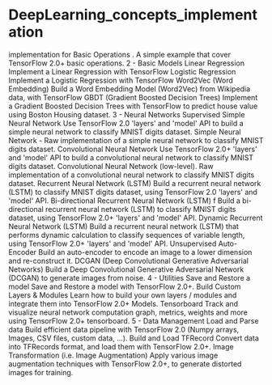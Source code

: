 # DeepLearning_concepts_implementation
implementation for
Basic Operations . A simple example that cover TensorFlow 2.0+ basic operations.
2 - Basic Models
Linear Regression Implement a Linear Regression with TensorFlow 
Logistic Regression Implement a Logistic Regression with TensorFlow
Word2Vec (Word Embedding) Build a Word Embedding Model (Word2Vec) from Wikipedia data, with TensorFlow
GBDT (Gradient Boosted Decision Trees)  Implement a Gradient Boosted Decision Trees with TensorFlow to predict house value using Boston Housing dataset.
3 - Neural Networks
Supervised
Simple Neural Network Use TensorFlow 2.0 'layers' and 'model' API to build a simple neural network to classify MNIST digits dataset.
Simple Neural Network - Raw implementation of a simple neural network to classify MNIST digits dataset.
Convolutional Neural Network Use TensorFlow 2.0+ 'layers' and 'model' API to build a convolutional neural network to classify MNIST digits dataset.
Convolutional Neural Network (low-level). Raw implementation of a convolutional neural network to classify MNIST digits dataset.
Recurrent Neural Network (LSTM)  Build a recurrent neural network (LSTM) to classify MNIST digits dataset, using TensorFlow 2.0 'layers' and 'model' API.
Bi-directional Recurrent Neural Network (LSTM) f Build a bi-directional recurrent neural network (LSTM) to classify MNIST digits dataset, using TensorFlow 2.0+ 'layers' and 'model' API.
Dynamic Recurrent Neural Network (LSTM) Build a recurrent neural network (LSTM) that performs dynamic calculation to classify sequences of variable length, using TensorFlow 2.0+ 'layers' and 'model' API.
Unsupervised
Auto-Encoder Build an auto-encoder to encode an image to a lower dimension and re-construct it.
DCGAN (Deep Convolutional Generative Adversarial Networks) Build a Deep Convolutional Generative Adversarial Network (DCGAN) to generate images from noise.
4 - Utilities
Save and Restore a model Save and Restore a model with TensorFlow 2.0+.
Build Custom Layers & Modules Learn how to build your own layers / modules and integrate them into TensorFlow 2.0+ Models.
Tensorboard Track and visualize neural network computation graph, metrics, weights and more using TensorFlow 2.0+ tensorboard.
5 - Data Management
Load and Parse data Build efficient data pipeline with TensorFlow 2.0 (Numpy arrays, Images, CSV files, custom data, ...).
Build and Load TFRecord Convert data into TFRecords format, and load them with TensorFlow 2.0+.
Image Transformation (i.e. Image Augmentation) Apply various image augmentation techniques with TensorFlow 2.0+, to generate distorted images for training.
